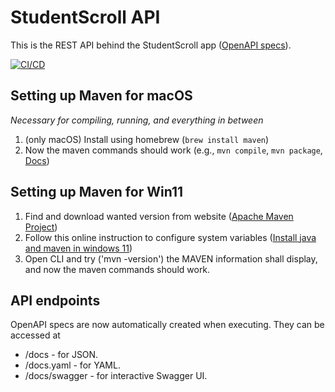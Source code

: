 # StudentScroll API

This is the REST API behind the StudentScroll app ([OpenAPI specs](https://studentscroll.net/api/v1/docs/swagger)).

[![CI/CD](https://github.com/Leo-Lem/StudentScrollAPI/actions/workflows/cicd.yml/badge.svg)](https://github.com/Leo-Lem/StudentScrollAPI/actions/workflows/cicd.yml)

## Setting up Maven for macOS

_Necessary for compiling, running, and everything in between_

1. (only macOS) Install using homebrew (`brew install maven`)
2. Now the maven commands should work (e.g., `mvn compile`, `mvn package`, [Docs](https://maven.apache.org/guides/getting-started/maven-in-five-minutes.html))

## Setting up Maven for Win11

1. Find and download wanted version from website ([Apache Maven Project](https://maven.apache.org/download.cgi))
2. Follow this online instruction to configure system variables ([Install java and maven in windows 11](https://community.jaspersoft.com/blog/install-java-and-maven-windows-11))
3. Open CLI and try ('mvn -version') the MAVEN information shall display, and now the maven commands should work.

## API endpoints

OpenAPI specs are now automatically created when executing. They can be accessed at

- /docs - for JSON.
- /docs.yaml - for YAML.
- /docs/swagger - for interactive Swagger UI.
